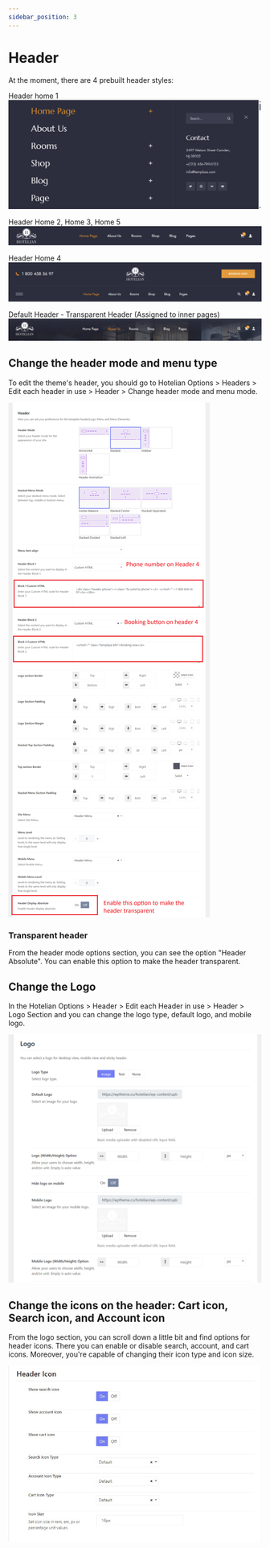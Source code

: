 ```yaml
---
sidebar_position: 3
---
```


# Header
At the moment, there are 4 prebuilt header styles:

Header home 1
![hotel-header1.png](img/hotel-header1.png)

Header Home 2, Home 3, Home 5
![hotel-header23&5.png](img/hotel-header23&5.png)

Header Home 4
![hotel-header4.png](img/hotel-header4.png)

Default Header - Transparent Header (Assigned to inner pages)
![hotel-default-header.png](img/hotel-default-header.png)

## Change the header mode and menu type
To edit the theme's header, you should go to Hotelian Options > Headers > Edit each header in use > Header > Change header mode and menu mode. 

![hotel-header-mode4.png](img/hotel-header-mode4.png)

### Transparent header
From the header mode options section, you can see the option "Header Absolute". You can enable this option to make the header transparent.


## Change the Logo
In the Hotelian Options > Header > Edit each Header in use > Header > Logo Section and you can change the logo type, default logo, and mobile logo.

![hotel-edit-logo.png](img/hotel-edit-logo.png)

## Change the icons on the header: Cart icon, Search icon, and Account icon

From the logo section, you can scroll down a little bit and find options for header icons.
There you can enable or disable search, account, and cart icons. Moreover, you're capable of changing their icon type and icon size. 

![auto-header-icons.jfif](img/auto-header-icons.jfif)